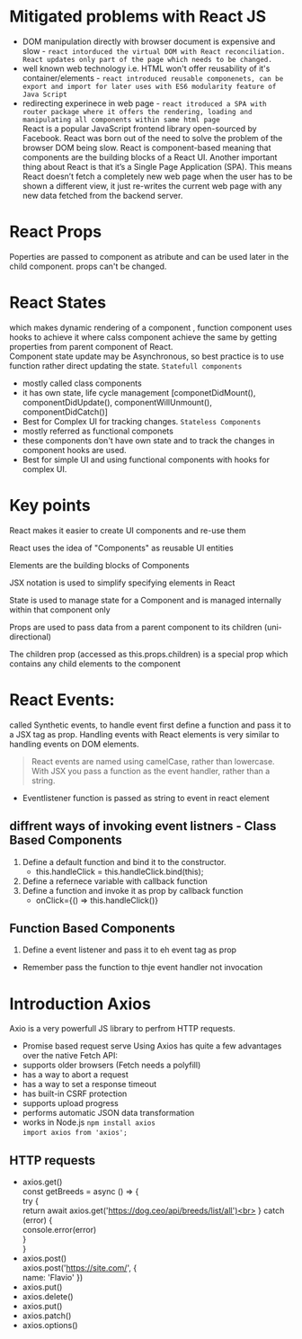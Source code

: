 
# Mitigated problems with React JS
- DOM manipulation directly with browser document is expensive and slow - `react intorduced the virtual DOM with React reconciliation. React updates only part of the page which needs to be changed.`
- well known web technology i.e. HTML won't offer reusability of it's container/elements - `react introduced reusable componenets, can be export and import for later uses with ES6 modularity feature of Java Script`
- redirecting experinece in web page - `react itroduced a SPA with router package where it offers the rendering, loading and manipulating all components within same html page ` <br>
React is a popular JavaScript frontend library open-sourced by Facebook. React was born out of the need to solve the problem of the browser DOM being slow.
React is component-based meaning that components are the building blocks of a React UI. 
Another important thing about React is that it’s a Single Page Application (SPA). This means React doesn’t fetch a completely new web page when the user has to be shown a different view, it just re-writes the current web page with any new data fetched from the backend server.

# React Props
Poperties are passed to component as atribute and can be used later in the child component.
props can't be changed.
# React States
which makes dynamic rendering of a component , function component uses hooks to achieve it where calss component achieve the same by getting properties from parent component of React.
<br>
Component state update may be Asynchronous, so best practice is to use function rather direct updating the state.
`Statefull components`<br>
- mostly called class components
- it has own state, life cycle management [componetDidMount(), componentDidUpdate(), componentWillUnmount(), componentDidCatch()]
-  Best for Complex UI for tracking changes.
`Stateless Components` <br>
- mostly referred as functional componets
- these components don't have own state and to track the changes in component hooks are used.
- Best for simple UI and using functional components with hooks for complex UI. 
# Key points
React makes it easier to create UI components and re-use them

React uses the idea of "Components" as reusable UI entities

Elements are the building blocks of Components

JSX notation is used to simplify specifying elements in React

State is used to manage state for a Component and is managed internally within that component only

Props are used to pass data from a parent component to its children (uni-directional)

The children prop (accessed as this.props.children) is a special prop which contains any child elements to the component


# React Events:
called Synthetic events, to handle event first define a function and pass it to a JSX tag as prop.
Handling events  with React elements is very similar to handling events on DOM elements.
> React events are named using camelCase, rather than lowercase.
> With JSX you pass a function as the event handler, rather than a string.
- Eventlistener function is passed as string to event in react element
## diffrent ways of invoking event listners  - Class Based Components
1. Define a default function and bind it to the constructor.
   -  this.handleClick = this.handleClick.bind(this);
2. Define a refernece variable with callback function
3. Define a function and invoke it as prop by callback function
   - onClick={() => this.handleClick()}

## Function Based Components
1. Define a event listener  and pass it to eh event tag as prop

- Remember pass the function to thje event handler not invocation

# Introduction Axios
Axio is a very powerfull JS library to perfrom HTTP requests.
- Promise based request serve
Using Axios has quite a few advantages over the native Fetch API:
- supports older browsers (Fetch needs a polyfill)
- has a way to abort a request
- has a way to set a response timeout
- has built-in CSRF protection
- supports upload progress
- performs automatic JSON data transformation
- works in Node.js
`npm install axios`<br>
`import axios from 'axios';`
## HTTP requests
- axios.get() <br>
const getBreeds = async () => {<br>
  try {<br>
    return await axios.get('https://dog.ceo/api/breeds/list/all')<br>
  } catch (error) {<br>
    console.error(error)<br>
  }<br>
}<br>
- axios.post()<br>
axios.post('https://site.com/', {<br>
  name: 'Flavio'
})<br>
- axios.put()
- axios.delete()
- axios.put()
- axios.patch()
- axios.options()
    